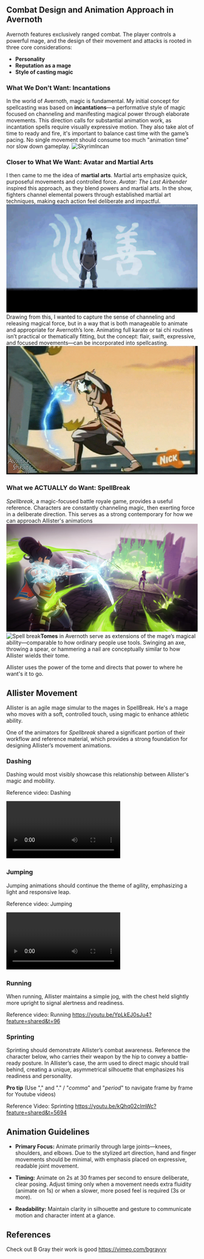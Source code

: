## Combat Design and Animation Approach in Avernoth

Avernoth features exclusively ranged combat. The player controls a powerful mage, and the design of their movement and attacks is rooted in three core considerations:

- **Personality**
- **Reputation as a mage**
- **Style of casting magic**

### What We Don't Want: Incantations

In the world of Avernoth, magic is fundamental. My initial concept for spellcasting was based on **incantations**—a performative style of magic focused on channeling and manifesting magical power through elaborate movements.
This direction calls for substantial animation work, as incantation spells require visually expressive motion. They also take alot of time to ready and fire, it's important to balance cast time  with the game’s pacing. No single movement should consume too much "animation time" nor slow down gameplay.
![SkyrimIncan](Attachments/SkyrimIncan.gif)


### Closer to What We Want: Avatar and Martial Arts

I then came to me the idea of **martial arts**. Martial arts emphasize quick, purposeful movements and controlled force. _Avatar: The Last Airbender_ inspired this approach, as they blend powers and martial arts. 
In the show, fighters channel elemental powers through established martial art techniques, making each action feel deliberate and impactful. 
![KorraBending](Attachments/KorraBending.gif)
Drawing from this, I wanted to capture the sense of channeling and releasing magical force, but in a way that is both manageable to animate and appropriate for Avernoth’s lore.  Animating full karate or tai chi routines isn’t practical or thematically fitting, but the concept: flair, swift, expressive, and focused movements—can be incorporated into spellcasting.
![Azula](Attachments/Azula.gif)


### What we ACTUALLY do Want: SpellBreak

_Spellbreak_, a magic-focused battle royale game, provides a useful reference. Characters are constantly channeling magic, then exerting force in a deliberate direction. This serves as a strong contemporary for how we can approach Allister's animations
![Ice_Archer_Tox](Attachments/Ice_Archer_Tox.webp)
![Spell break](Attachments/Spell%20break.gif)**Tomes** in Avernoth serve as extensions of the mage’s magical ability—comparable to how ordinary people use tools. Swinging an axe, throwing a spear, or hammering a nail are conceptually similar to how Allister wields their tome.

Allister uses the power of the tome and directs that power to where he want's it to go.

## Allister Movement

Allister is an agile mage simular to the mages in SpellBreak. He's a mage who moves with a soft, controlled touch, using magic to enhance athletic ability.

One of the animators for _Spellbreak_ shared a significant portion of their workflow and reference material, which provides a strong foundation for designing Allister’s movement animations.

### Dashing
Dashing would most visibly showcase this relationship between Allister's magic and mobility. 

Reference video: Dashing

![SideStep](Attachments/SideStep.mp4)


### Jumping

Jumping animations should continue the theme of agility, emphasizing a light and responsive leap.

Reference video: Jumping

![JumpAnimation](Attachments/JumpAnimation.mp4)


### Running

When running, Allister maintains a simple jog, with the chest held slightly more upright to signal alertness and readiness.

Reference video: Running
https://youtu.be/YpLkEJ0sJu4?feature=shared&t=96

### Sprinting

Sprinting should demonstrate Allister’s combat awareness. Reference the character below, who carries their weapon by the hip to convey a battle-ready posture. In Allister’s case, the arm used to direct magic should trail behind, creating a unique, asymmetrical silhouette that emphasizes his readiness and personality.

**Pro tip**
(Use "," and "." / "*comma*" and "*period*"  to navigate frame by frame for Youtube videos)

Reference Video: Sprinting 
https://youtu.be/kQhq02clmWc?feature=shared&t=5694

## Animation Guidelines

- **Primary Focus:** Animate primarily through large joints—knees, shoulders, and elbows. Due to the stylized art direction, hand and finger movements should be minimal, with emphasis placed on expressive, readable joint movement.
    
- **Timing:** Animate on 2s at 30 frames per second to ensure deliberate, clear posing. Adjust timing only when a movement needs extra fluidity (animate on 1s) or when a slower, more posed feel is required (3s or more).
    
- **Readability:** Maintain clarity in silhouette and gesture to communicate motion and character intent at a glance.

## References

Check out B Gray their work is good 
https://vimeo.com/bgrayvy